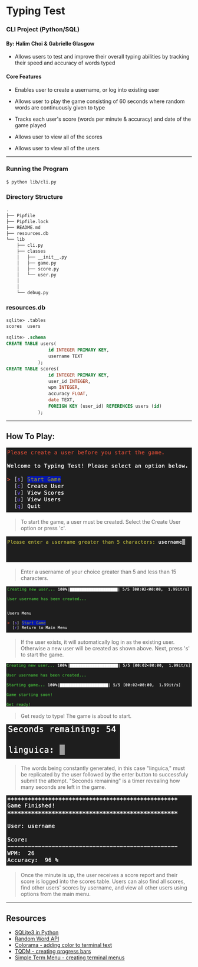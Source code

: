 # Typing Test
### CLI Project (Python/SQL)
#### By: Halim Choi & Gabrielle Glasgow


- Allows users to test and improve their overall typing abilities by tracking their speed and accuracy of words typed

#### Core Features

- Enables user to create a username, or log into existing user

- Allows user to play the game consisting of 60 seconds where random words are continuously given to type

- Tracks each user's score (words per minute & accuracy) and date of the game played

- Allows user to view all of the scores

- Allows user to view all of the users


***
### Running the Program

```console
$ python lib/cli.py
```

### Directory Structure

```console
.
├── Pipfile
├── Pipfile.lock
├── README.md
├── resources.db
└── lib
    ├── cli.py
    ├── classes
    │   ├── __init__.py
    │   ├── game.py
    │   ├── score.py
    │   └── user.py
    │   
    │
    └── debug.py
```
### resources.db

```
sqlite> .tables
scores  users 
```
```sql
sqlite> .schema
CREATE TABLE users(
                id INTEGER PRIMARY KEY,
                username TEXT
            );
CREATE TABLE scores(
                id INTEGER PRIMARY KEY,
                user_id INTEGER,
                wpm INTEGER,
                accuracy FLOAT,
                date TEXT,
                FOREIGN KEY (user_id) REFERENCES users (id)
            );
```
***

## How To Play:

![start_game](img/cli_start_game.png)
> To start the game, a user must be created. 
> Select the Create User option or press 'c'.

![user](img/cli_user.png)
> Enter a username of your choice greater than 5 and less than 15 characters.

![user_created](img/cli_user_created.png)
> If the user exists, it will automatically log in as the existing user. Otherwise a new user will be created as shown above. Next, press 's' to start the game.

![game_starting](img/cli_game_starting.png)
> Get ready to type! The game is about to start.

![game](img/cli_game.png)
> The words being constantly generated, in this case "linguica," must be replicated by the user followed by the enter button to successfuly submit the attempt. "Seconds remaining" is a timer revealing how many seconds are left in the game. 

![score_report](img/cli_score_report.png)
> Once the minute is up, the user receives a score report and their score is logged into the scores table. Users can also find all scores, find other users' scores by username, and view all other users using options from the main menu.

***

## Resources

- [SQLite3 in Python](https://docs.python.org/3/library/sqlite3.html)
- [Random Word API](https://api-ninjas.com/api/randomword)
- [Colorama - adding color to terminal text](https://pypi.org/project/colorama/)
- [TQDM - creating progress bars](https://github.com/tqdm/tqdm)
- [Simple Term Menu - creating terminal menus](https://pypi.org/project/simple-term-menu/)
